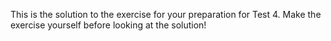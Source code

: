 
This is the solution to the exercise for your preparation for Test 4.
Make the exercise yourself before looking at the solution!
